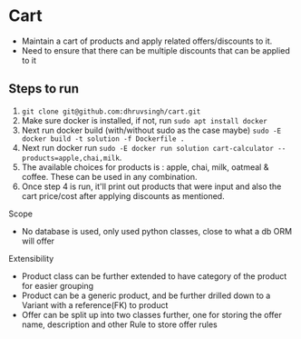 # Cart

- Maintain a cart of products and apply related offers/discounts to it.
- Need to ensure that there can be multiple discounts that can be applied to it

## Steps to run
1. ```git clone git@github.com:dhruvsingh/cart.git```
2. Make sure docker is installed, if not, run ```sudo apt install docker```
3. Next run docker build (with/without sudo as the case maybe) ```sudo -E docker build -t solution -f Dockerfile .```
4. Next run docker run ```sudo -E docker run solution cart-calculator --products=apple,chai,milk```.
5. The available choices for products is : apple, chai, milk, oatmeal & coffee. These can be used in any combination.
6. Once step 4 is run, it'll print out products that were input and also the cart price/cost after applying discounts as mentioned. 


Scope
- No database is used, only used python classes, close to what a db ORM will offer

Extensibility
- Product class can be further extended to have category of the product for easier grouping
- Product can be a generic product, and be further drilled down to a Variant with a reference(FK) to product
- Offer can be split up into two classes further, one for storing the offer name, description and other Rule to store offer rules
